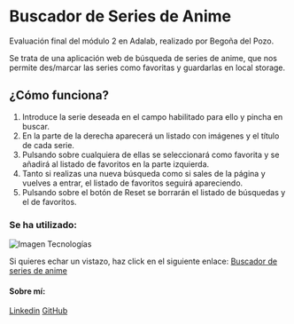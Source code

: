 # Buscador de Series de Anime

Evaluación final del módulo 2 en Adalab, realizado por Begoña del Pozo.

Se trata de una aplicación web de búsqueda de series de anime, que nos permite des/marcar las series como favoritas y guardarlas en local storage.

## ¿Cómo funciona?

1. Introduce la serie deseada en el campo habilitado para ello y pincha en buscar.
2. En la parte de la derecha aparecerá un listado con imágenes y el título de cada serie.
3. Pulsando sobre cualquiera de ellas se seleccionará como favorita y se añadirá al listado de favoritos en la parte izquierda.
4. Tanto si realizas una nueva búsqueda como si sales de la página y vuelves a entrar, el listado de favoritos seguirá apareciendo.
5. Pulsando sobre el botón de Reset se borrarán el listado de búsquedas y el de favoritos.

### Se ha utilizado:

![Imagen Tecnologías](https://www.cursosgis.com/wp-content/uploads/2017/06/lenguajes_1-700x353.png)

Si quieres echar un vistazo, haz click en el siguiente enlace: [Buscador de series de anime](http://beta.adalab.es/modulo-2-evaluacion-final-Begodpo/)

#### Sobre mí:

[Linkedin](www.linkedin.com/in/begoña-del-pozo-oltra-042097117/)
[GitHub](https://github.com/Begodpo)
